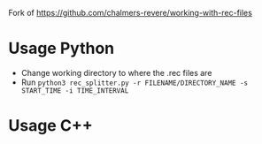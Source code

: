 Fork of https://github.com/chalmers-revere/working-with-rec-files

# Usage Python
- Change working directory to where the .rec files are
- Run `python3 rec_splitter.py -r FILENAME/DIRECTORY_NAME -s START_TIME -i TIME_INTERVAL`

# Usage C++